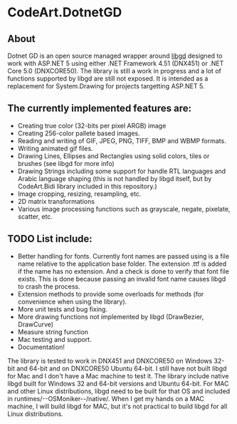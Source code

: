 # CodeArt.DotnetGD

## About
Dotnet GD is an open source managed wrapper around [libgd](https://github.com/libgd/libgd) designed to work with ASP.NET 5 using either .NET Framework 4.51 (DNX451) or .NET Core 5.0 (DNXCORE50). The library is still a work in progress and a lot of functions supported by libgd are still not exposed. It is intended as a replacement for System.Drawing for projects targetting ASP.NET 5.

## The currently implemented features are:

* Creating true color (32-bits per pixel ARGB) image
* Creating 256-color pallete based images.
* Reading and writing of GIF, JPEG, PNG, TIFF, BMP and WBMP formats.
* Writing animated gif files.
* Drawing Lines, Ellipses and Rectangles using solid colors, tiles or brushes (see libgd for more info)
* Drawing Strings including some support for handle RTL languages and Arabic language shaping (this is not handled by libgd itself, but by CodeArt.Bidi library included in this repository.)
* Image cropping, resizing, resampling, etc.
* 2D matrix transformations
* Various image processing functions such as grayscale, negate, pixelate, scatter, etc.


## TODO List include:
* Better handling for fonts. Currently font names are passed using is a file name relative to the application base folder. The extension .ttf is added if the name has no extension. And a check is done to verify that font file exists. This is done because passing an invalid font name causes libgd to crash the process.
* Extension methods to provide some overloads for methods (for convenience when using the library).
* More unit tests and bug fixing.
* More drawing functions not implemented by libgd (DrawBezier, DrawCurve)
* Measure string function
* Mac testing and support.
* Documentation!


The library is tested to work in DNX451 and DNXCORE50 on Windows 32-bit and 64-bit and on DNXCORE50 Ubuntu 64-bit. I still have not built libgd for Mac and I don't have a Mac machine to test it. The library include native libgd built for Windows 32 and 64-bit versions and Ubuntu 64-bit. For MAC and other Linux distributions, libgd need to be built for that OS and included in runtimes/--OSMoniker--/native/. When I get my hands on a MAC machine, I will build libgd for MAC, but it's not practical to build libgd for all Linux distributions.
